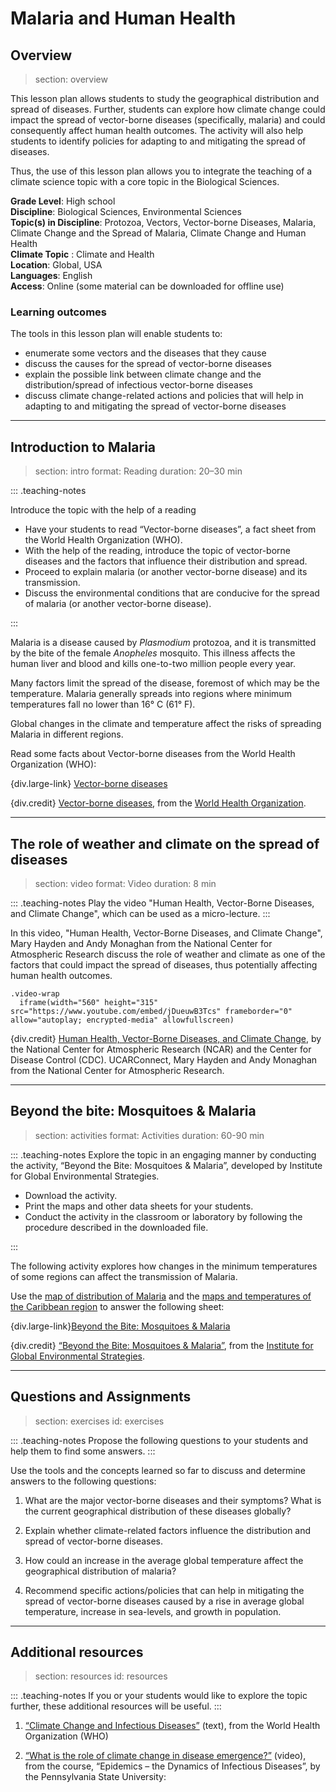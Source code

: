 # Malaria and Human Health

## Overview
> section: overview

This lesson plan allows students to study the geographical distribution and spread of diseases. Further, students can explore how climate change could impact the spread of vector-borne diseases (specifically, malaria) and could consequently affect human health outcomes. The activity will also help students to identify policies for adapting to and mitigating the spread of diseases.

Thus, the use of this lesson plan allows you to integrate the teaching of a climate science topic with a core topic in the Biological Sciences.

__Grade Level__: High school  
__Discipline__:	 Biological Sciences, Environmental Sciences  
__Topic(s) in Discipline__:	Protozoa, Vectors, Vector-borne Diseases, Malaria, Climate Change and the Spread of Malaria, Climate Change and Human Health  
__Climate Topic__ : Climate and Health  
__Location__: Global, USA  
__Languages__: English  
__Access__: Online (some material can be downloaded for offline use)

### Learning outcomes

The tools in this lesson plan will enable students to:

* enumerate some vectors and the diseases that they cause
* discuss the causes for the spread of vector-borne diseases
* explain the possible link between climate change and the distribution/spread of infectious vector-borne diseases
* discuss climate change-related actions and policies that will help in adapting to and mitigating the spread of vector-borne diseases

---

## Introduction to Malaria
> section: intro
> format: Reading
> duration: 20–30 min

::: .teaching-notes

Introduce the topic with the help of a reading

* Have your students to read “Vector-borne diseases”, a fact sheet from the
  World Health Organization (WHO).
* With the help of the reading, introduce the topic of vector-borne diseases
  and the factors that influence their distribution and spread.
* Proceed to explain malaria (or another vector-borne disease) and its
  transmission.
* Discuss the environmental conditions that are conducive for the spread of
  malaria (or another vector-borne disease).

:::

Malaria is a disease caused by _Plasmodium_ protozoa, and it is transmitted by
the bite of the female _Anopheles_ mosquito. This illness affects the human
liver and blood and kills one-to-two million people every year.

Many factors limit the spread of the disease, foremost of which may be the
temperature. Malaria generally spreads into regions where minimum temperatures
fall no lower than 16° C (61° F).

Global changes in the climate and temperature affect the risks of spreading
Malaria in different regions.

Read some facts about Vector-borne diseases from the World Health Organization (WHO):

{div.large-link} [Vector-borne diseases](/resources/human-health/downloads/vector-borne-diseases.pdf)

{div.credit}
[Vector-borne diseases](http://www.who.int/news-room/fact-sheets/detail/vector-borne-diseases), from the [World Health Organization](http://www.who.int).

---

## The role of weather and climate on the spread of diseases
> section: video
> format: Video
> duration: 8 min

::: .teaching-notes
Play the video "Human Health, Vector-Borne Diseases, and Climate Change", which can be used as a  micro-lecture.
:::

In this video, "Human Health, Vector-Borne Diseases, and Climate Change", Mary Hayden and Andy Monaghan from the National Center for Atmospheric Research discuss the role of weather and climate as one of the factors that could impact the spread of diseases, thus potentially affecting human health outcomes.

    .video-wrap
      iframe(width="560" height="315" src="https://www.youtube.com/embed/jDueuwB3Tcs" frameborder="0" allow="autoplay; encrypted-media" allowfullscreen)

{div.credit} 
[Human Health, Vector-Borne Diseases, and Climate Change](https://www.youtube.com/watch?v=jDueuwB3Tcs), by the National Center for Atmospheric Research (NCAR) and the Center for Disease Control (CDC). UCARConnect, Mary Hayden and Andy Monaghan from the National Center for Atmospheric Research.

---

## Beyond the bite: Mosquitoes & Malaria
> section: activities
> format: Activities
> duration: 60-90 min

::: .teaching-notes
Explore the topic in an engaging manner by conducting the activity, “Beyond the Bite: Mosquitoes & Malaria”, developed by Institute for Global Environmental Strategies.

* Download the activity.
* Print the maps and other data sheets for your students.
* Conduct the activity in the classroom or laboratory by following the procedure described in the 
downloaded file.

:::

The following activity explores how changes in the minimum temperatures of some
regions can affect the transmission of Malaria.

Use the [map of distribution of Malaria](/resources/human-health/downloads/malaria_003.png)
and the [maps and temperatures of the Caribbean region](/resources/human-health/downloads/mosquitoes-and-malaria_appendixD.pdf) 
to answer the following sheet:

{div.large-link}[Beyond the Bite: Mosquitoes & Malaria](/resources/human-health/downloads/mosquitoes-and-malaria_activity.pdf) 

{div.credit} 
[“Beyond the Bite: Mosquitoes & Malaria”](https://www.strategies.org/wp-content/uploads/2011/12/Mosquitoes_May02.pdf), from the [Institute for Global Environmental Strategies](https://www.strategies.org).

---

## Questions and Assignments
> section: exercises
> id: exercises

::: .teaching-notes
Propose the following questions to your students and help them to find some answers.
:::

Use the tools and the concepts learned so far to discuss and determine answers to the following questions:

1. What are the major vector-borne diseases and their symptoms? What is the current geographical distribution of these diseases globally?

2. Explain whether climate-related factors influence the distribution and spread of vector-borne diseases.

3. How could an increase in the average global temperature affect the geographical distribution of malaria?

4. Recommend specific actions/policies that can help in mitigating the spread of vector-borne diseases caused by a rise in average global temperature, increase in sea-levels, and growth in population.

---

## Additional resources
> section: resources
> id: resources

::: .teaching-notes
If you or your students would like to explore the topic further, these additional resources will be useful.
:::

1. [“Climate Change and Infectious Diseases”](http://www.who.int/globalchange/environment/en/chapter6.pdf) (text), from the World Health Organization (WHO)

2. [“What is the role of climate change in disease emergence?”](https://www.coursera.org/lecture/epidemics/what-is-the-role-of-climate-change-in-disease-emergence-2EXqq) (video), from the course, “Epidemics – the Dynamics of Infectious Diseases”, by the Pennsylvania State University:
